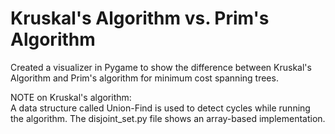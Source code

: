 # Kruskal's Algorithm vs. Prim's Algorithm
Created a visualizer in Pygame to show the difference between Kruskal's Algorithm and Prim's algorithm for minimum cost spanning trees.  

NOTE on Kruskal's algorithm:  
A data structure called Union-Find is used to detect cycles while running the algorithm. The disjoint_set.py file shows an array-based implementation.
